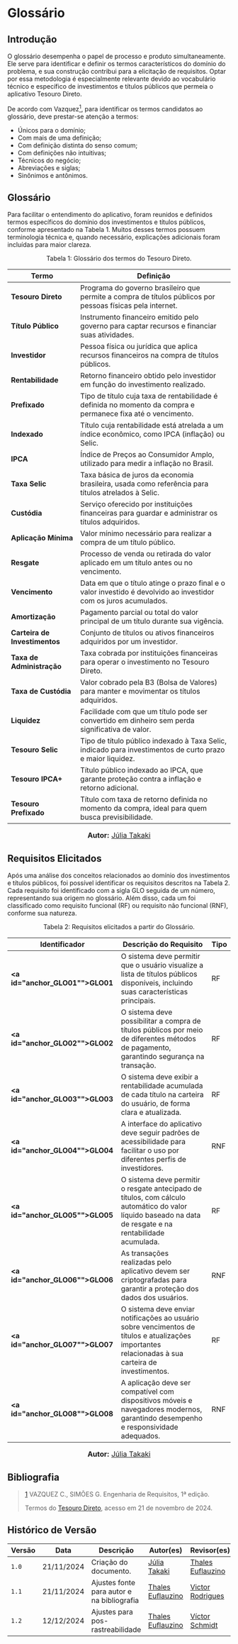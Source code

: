 # Glossário

## Introdução

O glossário desempenha o papel de processo e produto simultaneamente. Ele serve para identificar e definir os termos característicos do domínio do problema, e sua construção contribui para a elicitação de requisitos. Optar por essa metodologia é especialmente relevante devido ao vocabulário técnico e específico de investimentos e títulos públicos que permeia o aplicativo Tesouro Direto.

De acordo com Vazquez<a id="REF1" href="#anchor_1"><sup>1</sup></a>, para identificar os termos candidatos ao glossário, deve prestar-se atenção a termos:

- Únicos para o domínio;
- Com mais de uma definição;
- Com definição distinta do senso comum;
- Com definições não intuitivas;
- Técnicos do negócio;
- Abreviações e siglas;
- Sinônimos e antônimos.

## Glossário

Para facilitar o entendimento do aplicativo, foram reunidos e definidos termos específicos do domínio dos investimentos e títulos públicos, conforme apresentado na Tabela 1. Muitos desses termos possuem terminologia técnica e, quando necessário, explicações adicionais foram incluídas para maior clareza.

<div style="text-align: center">
<p> Tabela 1: Glossário dos termos do Tesouro Direto.</p>
</div>

| **Termo**             | **Definição**                                                                                     |
|-----------------------|-------------------------------------------------------------------------------------------------|
| **Tesouro Direto**     | Programa do governo brasileiro que permite a compra de títulos públicos por pessoas físicas pela internet. |
| **Título Público**     | Instrumento financeiro emitido pelo governo para captar recursos e financiar suas atividades.   |
| **Investidor**         | Pessoa física ou jurídica que aplica recursos financeiros na compra de títulos públicos.        |
| **Rentabilidade**      | Retorno financeiro obtido pelo investidor em função do investimento realizado.                   |
| **Prefixado**          | Tipo de título cuja taxa de rentabilidade é definida no momento da compra e permanece fixa até o vencimento. |
| **Indexado**           | Título cuja rentabilidade está atrelada a um índice econômico, como IPCA (inflação) ou Selic.   |
| **IPCA**               | Índice de Preços ao Consumidor Amplo, utilizado para medir a inflação no Brasil.                 |
| **Taxa Selic**         | Taxa básica de juros da economia brasileira, usada como referência para títulos atrelados à Selic. |
| **Custódia**           | Serviço oferecido por instituições financeiras para guardar e administrar os títulos adquiridos. |
| **Aplicação Mínima**   | Valor mínimo necessário para realizar a compra de um título público.                             |
| **Resgate**            | Processo de venda ou retirada do valor aplicado em um título antes ou no vencimento.            |
| **Vencimento**         | Data em que o título atinge o prazo final e o valor investido é devolvido ao investidor com os juros acumulados. |
| **Amortização**        | Pagamento parcial ou total do valor principal de um título durante sua vigência.                 |
| **Carteira de Investimentos** | Conjunto de títulos ou ativos financeiros adquiridos por um investidor.                         |
| **Taxa de Administração** | Taxa cobrada por instituições financeiras para operar o investimento no Tesouro Direto.           |
| **Taxa de Custódia**   | Valor cobrado pela B3 (Bolsa de Valores) para manter e movimentar os títulos adquiridos.         |
| **Liquidez**           | Facilidade com que um título pode ser convertido em dinheiro sem perda significativa de valor.   |
| **Tesouro Selic**      | Tipo de título público indexado à Taxa Selic, indicado para investimentos de curto prazo e maior liquidez. |
| **Tesouro IPCA+**      | Título público indexado ao IPCA, que garante proteção contra a inflação e retorno adicional.     |
| **Tesouro Prefixado**  | Título com taxa de retorno definida no momento da compra, ideal para quem busca previsibilidade. |

<div>
<font size="3"><p style="text-align: center"><b>Autor:</b> <a href="https://github.com/juliatakaki">Júlia Takaki</a></font></p>
</div>

## Requisitos Elicitados

Após uma análise dos conceitos relacionados ao domínio dos investimentos e títulos públicos, foi possível identificar os requisitos descritos na Tabela 2. Cada requisito foi identificado com a sigla GLO seguida de um número, representando sua origem no glossário. Além disso, cada um foi classificado como requisito funcional (RF) ou requisito não funcional (RNF), conforme sua natureza.

<div style="text-align: center">
<p> Tabela 2: Requisitos elicitados a partir do Glossário.</p>
</div>

| **Identificador** | **Descrição do Requisito**                                                                                                                                   | **Tipo** |
|--------------------|-------------------------------------------------------------------------------------------------------------------------------------------------------------|----------|
| **<a id="anchor_GLO01""></a>GLO01**          | O sistema deve permitir que o usuário visualize a lista de títulos públicos disponíveis, incluindo suas características principais.                          | RF       |
| **<a id="anchor_GLO02""></a>GLO02**          | O sistema deve possibilitar a compra de títulos públicos por meio de diferentes métodos de pagamento, garantindo segurança na transação.                     | RF       |
| **<a id="anchor_GLO03""></a>GLO03**          | O sistema deve exibir a rentabilidade acumulada de cada título na carteira do usuário, de forma clara e atualizada.                                         | RF       |
| **<a id="anchor_GLO04""></a>GLO04**          | A interface do aplicativo deve seguir padrões de acessibilidade para facilitar o uso por diferentes perfis de investidores.                                 | RNF      |
| **<a id="anchor_GLO05""></a>GLO05**          | O sistema deve permitir o resgate antecipado de títulos, com cálculo automático do valor líquido baseado na data de resgate e na rentabilidade acumulada.   | RF       |
| **<a id="anchor_GLO06""></a>GLO06**          | As transações realizadas pelo aplicativo devem ser criptografadas para garantir a proteção dos dados dos usuários.                                          | RNF      |
| **<a id="anchor_GLO07""></a>GLO07**          | O sistema deve enviar notificações ao usuário sobre vencimentos de títulos e atualizações importantes relacionadas à sua carteira de investimentos.          | RF       |
| **<a id="anchor_GLO08""></a>GLO08**          | A aplicação deve ser compatível com dispositivos móveis e navegadores modernos, garantindo desempenho e responsividade adequados.                           | RNF      |

<div>
<font size="3"><p style="text-align: center"><b>Autor:</b> <a href="https://github.com/juliatakaki">Júlia Takaki</a></font></p>
</div>

## Bibliografia

><a id="anchor_1" href="#REF1">1</a> VAZQUEZ C., SIMÕES G. Engenharia de Requisitos, 1ª edição.
>
>Termos do [Tesouro Direto](https://www.tesourodireto.com.br/), acesso em 21 de novembro de 2024.

## Histórico de Versão

| Versão | Data       | Descrição                          | Autor(es)     |  Revisor(es)  |
| ------ | ---------- | ---------------------------------- | ------------- | ------------- |
| `1.0`  | 21/11/2024 | Criação do documento.              | [Júlia Takaki](https://github.com/juliatakaki) |[Thales Euflauzino](https://github.com/thaleseuflauzino)|
| `1.1`  | 21/11/2024 | Ajustes fonte para autor e na bibliografia | [Thales Euflauzino](https://github.com/thaleseuflauzino) | [Victor Rodrigues](https://github.com/ViictorHugoo) |
| `1.2` | 12/12/2024  | Ajustes para pos-rastreabilidade | [Thales Euflauzino](https://github.com/thaleseuflauzino) |[Víctor Schmidt](https://github.com/moonshinerd)| 